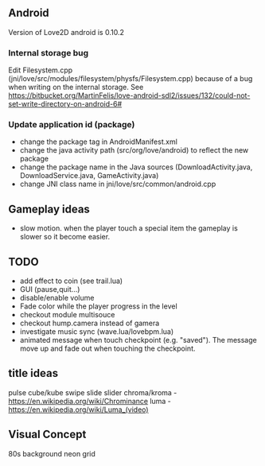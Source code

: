 ## Android
Version of Love2D android is 0.10.2

### Internal storage bug
Edit Filesystem.cpp (jni/love/src/modules/filesystem/physfs/Filesystem.cpp) because
of a bug when writing on the internal storage. See https://bitbucket.org/MartinFelis/love-android-sdl2/issues/132/could-not-set-write-directory-on-android-6#

### Update application id (package)
* change the package tag in AndroidManifest.xml
* change the java activity path (src/org/love/android) to reflect the new package
* change the package name in the Java sources (DownloadActivity.java, DownloadService.java, GameActivity.java)
* change JNI class name in jni/love/src/common/android.cpp

## Gameplay ideas
* slow motion. when the player touch a special item the gameplay is slower so it become easier.

## TODO
* add effect to coin (see trail.lua)
* GUI (pause,quit...)
* disable/enable volume
* Fade color while the player progress in the level
* checkout module multisouce
* checkout hump.camera instead of gamera
* investigate music sync (wave.lua/lovebpm.lua)
* animated message when touch checkpoint (e.g. "saved"). The message move up and fade out when touching the checkpoint.

## title ideas
pulse
cube/kube
swipe
slide
slider
chroma/kroma - https://en.wikipedia.org/wiki/Chrominance
luma - https://en.wikipedia.org/wiki/Luma_(video)

## Visual Concept
80s background
neon grid
